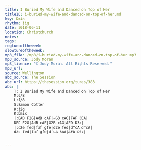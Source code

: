 ```yaml
---
title: I Buried My Wife and Danced on Top of Her
titleID: i-buried-my-wife-and-danced-on-top-of-her.md
key: Dmix
rhythm: jig
date: 2018-06-11
location: Christchurch
notes:
tags:
regtuneoftheweek:
slowtuneoftheweek:
mp3_file: /mp3/i-buried-my-wife-and-danced-on-top-of-her.mp3
mp3_source: Jody Moran
mp3_licence: "© Jody Moran. All Rights Reserved."
mp3_url:
source: Wellington
abc_source: The Session
abc_url: https://thesession.org/tunes/383
abc: |
    T: I Buried My Wife and Danced on Top of Her
    M:6/8
    L:1/8
    S:Eamon Cotter
    R:jig
    K:Dmix
    |:DAD F2G|AdB cAF|~G3 cAG|FAF GEA|
    DED F2G|AdB cAF|G2B cAG|AFD D3:|
    |:d2e fed|faf gfe|d2e fed|d^cA d^cA|
    d2e fed|faf gfe|d^cA BAG|AFD D3:|


---
```

